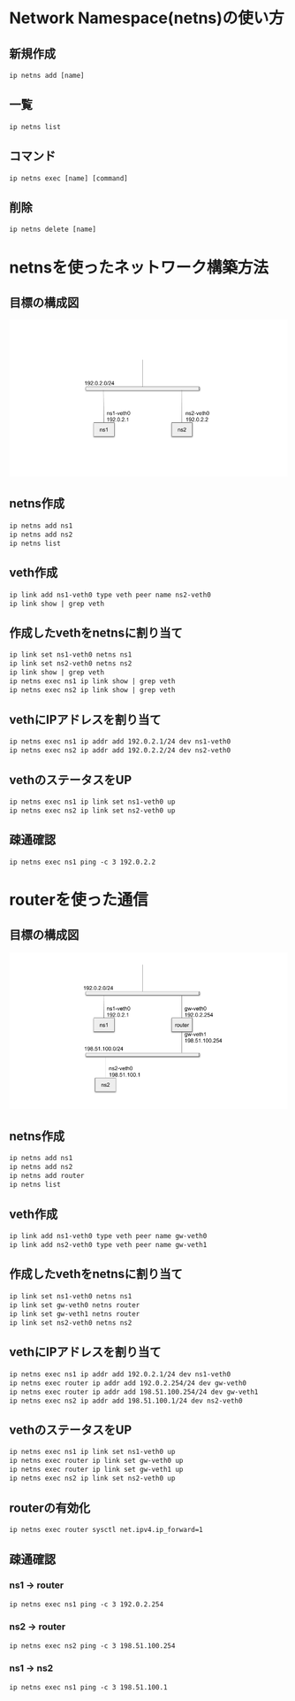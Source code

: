 # Network Namespace(netns)の使い方
## 新規作成
```
ip netns add [name]
```
## 一覧
```
ip netns list
```
## コマンド
```
ip netns exec [name] [command]
```
## 削除
```
ip netns delete [name]
```
# netnsを使ったネットワーク構築方法
## 目標の構成図
![veth](https://github.com/JumpeiTamura/tcpip/blob/master/img/ns-veth.png "veth")

## netns作成
```
ip netns add ns1
ip netns add ns2
ip netns list
```
## veth作成
```
ip link add ns1-veth0 type veth peer name ns2-veth0
ip link show | grep veth
```
## 作成したvethをnetnsに割り当て
```
ip link set ns1-veth0 netns ns1
ip link set ns2-veth0 netns ns2
ip link show | grep veth
ip netns exec ns1 ip link show | grep veth
ip netns exec ns2 ip link show | grep veth
```
## vethにIPアドレスを割り当て
```
ip netns exec ns1 ip addr add 192.0.2.1/24 dev ns1-veth0
ip netns exec ns2 ip addr add 192.0.2.2/24 dev ns2-veth0
```
## vethのステータスをUP
```
ip netns exec ns1 ip link set ns1-veth0 up
ip netns exec ns2 ip link set ns2-veth0 up
```

## 疎通確認
```
ip netns exec ns1 ping -c 3 192.0.2.2
```

# routerを使った通信
## 目標の構成図
![router](https://github.com/JumpeiTamura/tcpip/blob/master/img/ns-router.png "router")

## netns作成
```
ip netns add ns1
ip netns add ns2
ip netns add router
ip netns list
```

## veth作成
```
ip link add ns1-veth0 type veth peer name gw-veth0
ip link add ns2-veth0 type veth peer name gw-veth1
```

## 作成したvethをnetnsに割り当て
```
ip link set ns1-veth0 netns ns1
ip link set gw-veth0 netns router
ip link set gw-veth1 netns router
ip link set ns2-veth0 netns ns2
```

## vethにIPアドレスを割り当て
```
ip netns exec ns1 ip addr add 192.0.2.1/24 dev ns1-veth0
ip netns exec router ip addr add 192.0.2.254/24 dev gw-veth0
ip netns exec router ip addr add 198.51.100.254/24 dev gw-veth1
ip netns exec ns2 ip addr add 198.51.100.1/24 dev ns2-veth0
```

## vethのステータスをUP
```
ip netns exec ns1 ip link set ns1-veth0 up
ip netns exec router ip link set gw-veth0 up
ip netns exec router ip link set gw-veth1 up
ip netns exec ns2 ip link set ns2-veth0 up
```

## routerの有効化
```
ip netns exec router sysctl net.ipv4.ip_forward=1
```

## 疎通確認
### ns1 -> router
```
ip netns exec ns1 ping -c 3 192.0.2.254
```
### ns2 -> router
```
ip netns exec ns2 ping -c 3 198.51.100.254
```
### ns1 -> ns2
```
ip netns exec ns1 ping -c 3 198.51.100.1
```
